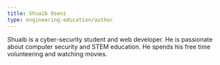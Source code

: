 ```yaml
---
title: Shuaib Oseni
type: engineering-education/author
---
```

Shuaib is a cyber-security student and web developer. He is passionate about computer security and STEM education. He spends his free time volunteering and watching movies.

